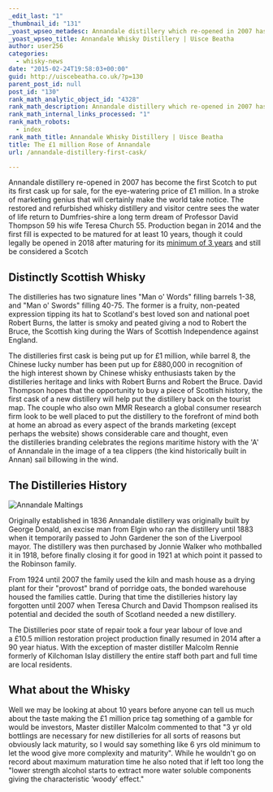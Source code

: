 ```yaml
---
_edit_last: "1"
_thumbnail_id: "131"
_yoast_wpseo_metadesc: Annandale distillery which re-opened in 2007 has become the first Scotch to put its first cask up for sale, for £1 million! Learn more with Uisce Beatha
_yoast_wpseo_title: Annandale Whisky Distillery | Uisce Beatha
author: user256
categories:
  - whisky-news
date: "2015-02-24T19:58:03+00:00"
guid: http://uiscebeatha.co.uk/?p=130
parent_post_id: null
post_id: "130"
rank_math_analytic_object_id: "4328"
rank_math_description: Annandale distillery which re-opened in 2007 has become the first Scotch to put its first cask up for sale, for £1 million! Learn more with Uisce Beatha
rank_math_internal_links_processed: "1"
rank_math_robots:
  - index
rank_math_title: Annandale Whisky Distillery | Uisce Beatha
title: The £1 million Rose of Annandale
url: /annandale-distillery-first-cask/

---
```

Annandale distillery re-opened in 2007 has become the first Scotch to put its first cask up for sale, for the eye-watering price of £1 million. In a stroke of marketing genius that will certainly make the world take notice. The restored and refurbished whisky distillery and visitor centre sees the water of life return to Dumfries-shire a long term dream of Professor David Thompson 59 his wife Teresa Church 55. Production began in 2014 and the first fill is expected to be matured for at least 10 years, though it could legally be opened in 2018 after maturing for its [minimum of 3 years](http://www.uiscebeatha.co.uk/bourbon-vs-whisky/) and still be considered a Scotch

## Distinctly Scottish Whisky

The distilleries has two signature lines "Man o' Words" filling barrels 1-38, and "Man o' Swords" filling 40-75. The former is a fruity, non-peated expression tipping its hat to Scotland's best loved son and national poet Robert Burns, the latter is smoky and peated giving a nod to Robert the Bruce, the Scottish king during the Wars of Scottish Independence against England.

The distilleries first cask is being put up for £1 million, while barrel 8, the Chinese lucky number has been put up for £880,000 in recognition of the high interest shown by Chinese whisky enthusiasts taken by the distilleries heritage and links with Robert Burns and Robert the Bruce. David Thompson hopes that the opportunity to buy a piece of Scottish history, the first cask of a new distillery will help put the distillery back on the tourist map. The couple who also own MMR Research a global consumer research firm look to be well placed to put the distillery to the forefront of mind both at home an abroad as every aspect of the brands marketing (except perhaps the website) shows considerable care and thought, even the distilleries branding celebrates the regions maritime history with the 'A' of Annandale in the image of a tea clippers (the kind historically built in Annan) sail billowing in the wind.

## The Distilleries History

![Annandale Maltings](http://uiscebeatha.co.uk/wp-content/uploads/2015/02/Annandale-Maltings-1-1.jpg)

Originally established in 1836 Annandale distillery was originally built by George Donald, an excise man from Elgin who ran the distillery until 1883 when it temporarily passed to John Gardener the son of the Liverpool mayor. The distillery was then purchased by Jonnie Walker who mothballed it in 1918, before finally closing it for good in 1921 at which point it passed to the Robinson family.

From 1924 until 2007 the family used the kiln and mash house as a drying plant for their "provost" brand of porridge oats, the bonded warehouse housed the families cattle. During that time the distilleries history lay forgotten until 2007 when Teresa Church and David Thompson realised its potential and decided the south of Scotland needed a new distillery.

The Distilleries poor state of repair took a four year labour of love and a £10.5 million restoration project production finally resumed in 2014 after a 90 year hiatus. With the exception of master distiller Malcolm Rennie formerly of Kilchoman Islay distillery the entire staff both part and full time are local residents.

## What about the Whisky

Well we may be looking at about 10 years before anyone can tell us much about the taste making the £1 million price tag something of a gamble for would be investors, Master distiller Malcolm commented to that "3 yr old bottlings are necessary for new distilleries for all sorts of reasons but obviously lack maturity, so I would say something like 6 yrs old minimum to let the wood give more complexity and maturity". While he wouldn't go on record about maximum maturation time he also noted that if left too long the "lower strength alcohol starts to extract more water soluble components giving the characteristic ‘woody’ effect."
